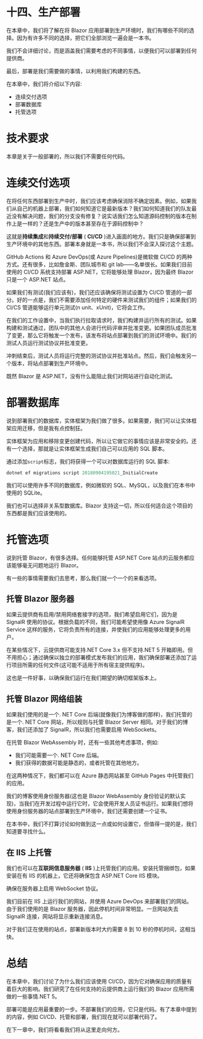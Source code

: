 # 十四、生产部署

在本章中，我们将了解在将 Blazor 应用部署到生产环境时，我们有哪些不同的选择。因为有许多不同的选择，把它们全部浏览一遍会是一本书。

我们不会详细讨论，而是涵盖我们需要考虑的不同事情，以便我们可以部署到任何提供商。

最后，部署是我们需要做的事情，以利用我们构建的东西。

在本章中，我们将介绍以下内容:

*   连续交付选项
*   部署数据库
*   托管选项

# 技术要求

本章是关于一般部署的，所以我们不需要任何代码。

# 连续交付选项

在将任何东西部署到生产中时，我们应该考虑确保消除不确定因素。例如，如果我们从自己的机器上部署，我们如何知道它是最新版本？我们如何知道我们的队友最近没有解决问题，我们的分支没有修复？说实话我们怎么知道源码控制的版本在制作上是一样的？还是生产中的版本甚至存在于源码控制中？

这就是**持续集成**和**持续交付/部署** ( **CI/CD** )进入画面的地方。我们只是确保部署到生产环境中的其他东西。部署本身就是一本书，所以我们不会深入探讨这个主题。

GitHub Actions 和 Azure DevOps(或 Azure Pipelines)是微软做 CI/CD 的两种方式。还有很多，比如詹金斯、团队城市和 git lab——名单很长。如果我们目前使用的 CI/CD 系统支持部署 ASP.NET，它将能够处理 Blazor，因为最终 Blazor 只是一个 ASP.NET 站点。

如果我们有测试(我们应该有)，我们还应该确保将测试设置为 CI/CD 管道的一部分。好的一点是，我们不需要添加任何特定的硬件来测试我们的组件；如果我们的 CI/CS 管道能够运行单元测试(n unit、xUnit)，它将会工作。

在我们的工作设置中，当我们执行拉取请求时，我们构建并运行所有的测试。如果构建和测试通过，团队中的其他人会进行代码评审并批准变更。如果团队成员批准了变更，那么它将触发一个发布，该发布将站点部署到我们的测试环境中。我们的测试人员运行测试协议并批准变更。

冲刺结束后，测试人员将运行完整的测试协议并批准站点。然后，我们会触发另一个版本，将站点部署到生产环境中。

既然 Blazor 是 ASP.NET，没有什么能阻止我们对网站进行自动化测试。

# 部署数据库

说到部署我们的数据库，实体框架为我们做了很多。如果需要，我们可以让实体框架应用迁移，但是我有点控制狂。

实体框架为应用和移除变更创建代码，所以让它做它的事情应该是非常安全的。还有一个选择，那就是让实体框架生成我们自己可以应用的 SQL 脚本。

通过添加`script`标志，我们将获得一个可以对数据库运行的 SQL 脚本:

```cs
dotnet ef migrations script 20180904195021_InitialCreate
```

我们可以使用许多不同的数据库，例如微软的 SQL、MySQL，以及我们在本书中使用的 SQLite。

我们也可以选择非关系型数据库。Blazor 支持这一切，所以任何适合这个项目的东西都是我们应该使用的。

# 托管选项

说到托管 Blazor，有很多选择。任何能够托管 ASP.NET Core 站点的云服务都应该能够毫无问题地运行 Blazor。

有一些的事情需要我们去思考，那么我们就一个一个的来看选项。

## 托管 Blazor 服务器

如果云提供商有启用/禁用网络套接字的选项，我们希望启用它们，因为是 SignalR 使用的协议。根据负载的不同，我们可能希望使用像 Azure SignalR Service 这样的服务，它将负责所有的连接，并使我们的应用能够处理更多的用户。

在某些情况下，云提供商可能支持.NET Core 3.x 但不支持.NET 5 开箱即用。但不用担心；通过确保以独立的部署模式发布我们的应用，我们确保部署还添加了运行项目所需的任何文件(这可能不适用于所有宿主提供程序)。

这也是一件好事，以确保我们运行在我们期望的确切框架版本上。

## 托管 Blazor 网络组装

如果我们使用的是一个. NET Core 后端(就像我们为博客做的那样)，我们托管的是一个. NET Core 网站，所以规则与托管 Blazor Server 相同。对于我们的博客，我们还添加了 SignalR，所以我们也需要启用 WebSockets。

在托管 Blazor WebAssembly 时，还有一些其他考虑事项，例如:

*   我们可能需要一个. NET Core 后端。
*   我们获得的数据可能是静态的，或者托管在其他地方。

在这两种情况下，我们都可以在 Azure 静态网站甚至 GitHub Pages 中托管我们的应用。

我们的博客使用身份服务器(这也是 Blazor WebAssembly 身份验证的默认实现)，当我们在开发过程中运行它时，它会使用开发人员证书运行。如果我们想将使用身份服务器的站点部署到生产环境中，我们还需要创建一个证书。

在本书中，我们不打算讨论如何做到这一点或如何设置它，但值得一提的是，我们知道要寻找什么。

## 在 IIS 上托管

我们也可以在**互联网信息服务器** ( **IIS** )上托管我们的应用。安装托管捆绑包，如果安装在有 IIS 的机器上，它还将确保包含 ASP.NET Core IIS 模块。

确保在服务器上启用 WebSocket 协议。

我们目前在 IIS 上运行我们的网站，并使用 Azure DevOps 来部署我们的网站。由于我们使用的是 Blazor 服务器，因此停机时间非常明显。一旦网站失去 SignalR 连接，网站将显示重新连接消息。

对于我们正在使用的站点，部署新版本时大约需要 8 到 10 秒的停机时间，这相当快。

# 总结

在本章中，我们讨论了为什么我们应该使用 CI/CD，因为它对确保应用的质量有着巨大的影响。我们研究了在任何支持的云提供商上运行我们的 Blazor 应用所需做的一些事情.NET 5。

部署可能是应用最重要的一步。不部署我们的应用，它只是代码。有了本章中提到的内容，例如 CI/CD、托管和部署，我们现在就可以部署代码了。

在下一章中，我们将看看我们将从这里走向何方。